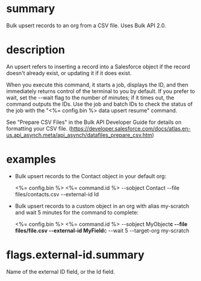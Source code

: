 # summary

Bulk upsert records to an org from a CSV file. Uses Bulk API 2.0.

# description

An upsert refers to inserting a record into a Salesforce object if the record doesn't already exist, or updating it if it does exist.

When you execute this command, it starts a job, displays the ID, and then immediately returns control of the terminal to you by default. If you prefer to wait, set the --wait flag to the number of minutes; if it times out, the command outputs the IDs. Use the job and batch IDs to check the status of the job with the "<%= config.bin %> data upsert resume" command.

See "Prepare CSV Files" in the Bulk API Developer Guide for details on formatting your CSV file. (https://developer.salesforce.com/docs/atlas.en-us.api_asynch.meta/api_asynch/datafiles_prepare_csv.htm)

# examples

- Bulk upsert records to the Contact object in your default org:

  <%= config.bin %> <%= command.id %> --sobject Contact --file files/contacts.csv --external-id Id

- Bulk upsert records to a custom object in an org with alias my-scratch and wait 5 minutes for the command to complete:

  <%= config.bin %> <%= command.id %> --sobject MyObject**c --file files/file.csv --external-id MyField**c --wait 5 --target-org my-scratch

# flags.external-id.summary

Name of the external ID field, or the Id field.
